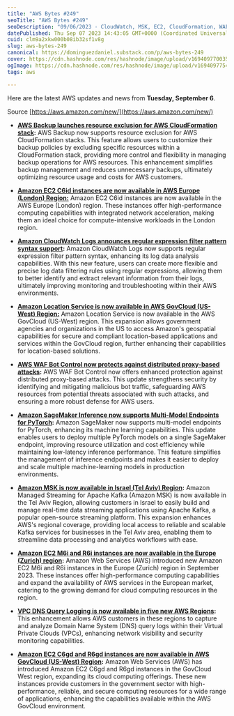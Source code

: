 ```yaml
---
title: "AWS Bytes #249"
seoTitle: "AWS Bytes #249"
seoDescription: "09/06/2023 - CloudWatch, MSK, EC2, CloudFormation, WAF, SageMaker"
datePublished: Thu Sep 07 2023 14:43:05 GMT+0000 (Coordinated Universal Time)
cuid: clm9a2xkw000b08ib32sf1v8g
slug: aws-bytes-249
canonical: https://dominguezdaniel.substack.com/p/aws-bytes-249
cover: https://cdn.hashnode.com/res/hashnode/image/upload/v1694097700356/f3cc0553-1be3-4e4d-881c-3af9b9e167ec.jpeg
ogImage: https://cdn.hashnode.com/res/hashnode/image/upload/v1694097754120/c3bfe3b1-9d7e-42ce-818e-ecb56d1dbb3b.jpeg
tags: aws

---
```


Here are the latest AWS updates and news from **Tuesday, September 6**.

Source [https://aws.amazon.com/new/](https://aws.amazon.com/new/)

* [**AWS Backup launches resource exclusion for AWS CloudFormation stack**](https://aws.amazon.com/about-aws/whats-new/2023/09/aws-backup-resource-exclusion-aws-cloudformation-stack/)**:** AWS Backup now supports resource exclusion for AWS CloudFormation stacks. This feature allows users to customize their backup policies by excluding specific resources within a CloudFormation stack, providing more control and flexibility in managing backup operations for AWS resources. This enhancement simplifies backup management and reduces unnecessary backups, ultimately optimizing resource usage and costs for AWS customers.
    
* [**Amazon EC2 C6id instances are now available in AWS Europe (London) Region:**](https://aws.amazon.com/about-aws/whats-new/2023/09/amazon-ec2-c6id-instances-aws-europe-london-region/) Amazon EC2 C6id instances are now available in the AWS Europe (London) region. These instances offer high-performance computing capabilities with integrated network acceleration, making them an ideal choice for compute-intensive workloads in the London region.
    
* [**Amazon CloudWatch Logs announces regular expression filter pattern syntax support**](https://aws.amazon.com/about-aws/whats-new/2023/09/amazon-cloudwatch-logs-regular-expression-filter-pattern-syntax-support/)**:** Amazon CloudWatch Logs now supports regular expression filter pattern syntax, enhancing its log data analysis capabilities. With this new feature, users can create more flexible and precise log data filtering rules using regular expressions, allowing them to better identify and extract relevant information from their logs, ultimately improving monitoring and troubleshooting within their AWS environments.
    
* [**Amazon Location Service is now available in AWS GovCloud (US-West) Region:**](https://aws.amazon.com/about-aws/whats-new/2023/09/amazon-location-service-aws-govcloud-us-west-region/) Amazon Location Service is now available in the AWS GovCloud (US-West) region. This expansion allows government agencies and organizations in the US to access Amazon's geospatial capabilities for secure and compliant location-based applications and services within the GovCloud region, further enhancing their capabilities for location-based solutions.
    
* [**AWS WAF Bot Control now protects against distributed proxy-based attacks**](https://aws.amazon.com/about-aws/whats-new/2023/09/aws-waf-bot-control-protects-against-distributed-proxy-based-attacks/)**:** AWS WAF Bot Control now offers enhanced protection against distributed proxy-based attacks. This update strengthens security by identifying and mitigating malicious bot traffic, safeguarding AWS resources from potential threats associated with such attacks, and ensuring a more robust defense for AWS users.
    
* [**Amazon SageMaker Inference now supports Multi-Model Endpoints for PyTorch**](https://aws.amazon.com/about-aws/whats-new/2023/09/amazon-sagemaker-inference-multi-model-endpoints-pytorch/)**:** Amazon SageMaker now supports multi-model endpoints for PyTorch, enhancing its machine learning capabilities. This update enables users to deploy multiple PyTorch models on a single SageMaker endpoint, improving resource utilization and cost efficiency while maintaining low-latency inference performance. This feature simplifies the management of inference endpoints and makes it easier to deploy and scale multiple machine-learning models in production environments.
    
* [**Amazon MSK is now available in Israel (Tel Aviv) Region**](https://aws.amazon.com/about-aws/whats-new/2023/09/amazon-msk-israel-tel-aviv-region/)**:** Amazon Managed Streaming for Apache Kafka (Amazon MSK) is now available in the Tel Aviv Region, allowing customers in Israel to easily build and manage real-time data streaming applications using Apache Kafka, a popular open-source streaming platform. This expansion enhances AWS's regional coverage, providing local access to reliable and scalable Kafka services for businesses in the Tel Aviv area, enabling them to streamline data processing and analytics workflows with ease.
    
* [**Amazon EC2 M6i and R6i instances are now available in the Europe (Zurich) region**](https://aws.amazon.com/about-aws/whats-new/2023/09/amazon-ec2-m6i-r6i-instances-europe-zurich-region/)**:** Amazon Web Services (AWS) introduced new Amazon EC2 M6i and R6i instances in the Europe (Zurich) region in September 2023. These instances offer high-performance computing capabilities and expand the availability of AWS services in the European market, catering to the growing demand for cloud computing resources in the region.
    
* [**VPC DNS Query Logging is now available in five new AWS Regions**](https://aws.amazon.com/about-aws/whats-new/2023/09/vpc-dns-query-logging-five-regions/)**:** This enhancement allows AWS customers in these regions to capture and analyze Domain Name System (DNS) query logs within their Virtual Private Clouds (VPCs), enhancing network visibility and security monitoring capabilities.
    
* [**Amazon EC2 C6gd and R6gd instances are now available in AWS GovCloud (US-West) Region**](https://aws.amazon.com/about-aws/whats-new/2023/09/amazon-ec2-c6gd-r6gd-instances-govcloud-west-region/)**:** Amazon Web Services (AWS) has introduced Amazon EC2 C6gd and R6gd instances in the GovCloud West region, expanding its cloud computing offerings. These new instances provide customers in the government sector with high-performance, reliable, and secure computing resources for a wide range of applications, enhancing the capabilities available within the AWS GovCloud environment.